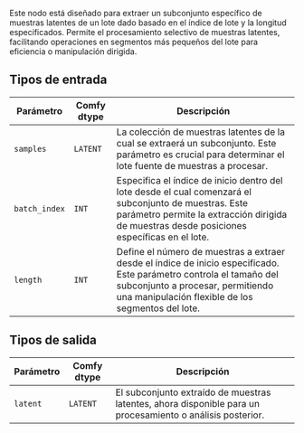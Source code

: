 
Este nodo está diseñado para extraer un subconjunto específico de muestras latentes de un lote dado basado en el índice de lote y la longitud especificados. Permite el procesamiento selectivo de muestras latentes, facilitando operaciones en segmentos más pequeños del lote para eficiencia o manipulación dirigida.
## Tipos de entrada

| Parámetro     | Comfy dtype | Descripción |
|---------------|-------------|-------------|
| `samples`     | `LATENT`    | La colección de muestras latentes de la cual se extraerá un subconjunto. Este parámetro es crucial para determinar el lote fuente de muestras a procesar. |
| `batch_index` | `INT`       | Especifica el índice de inicio dentro del lote desde el cual comenzará el subconjunto de muestras. Este parámetro permite la extracción dirigida de muestras desde posiciones específicas en el lote. |
| `length`      | `INT`       | Define el número de muestras a extraer desde el índice de inicio especificado. Este parámetro controla el tamaño del subconjunto a procesar, permitiendo una manipulación flexible de los segmentos del lote. |

## Tipos de salida

| Parámetro | Comfy dtype | Descripción |
|-----------|-------------|-------------|
| `latent`  | `LATENT`    | El subconjunto extraído de muestras latentes, ahora disponible para un procesamiento o análisis posterior. |